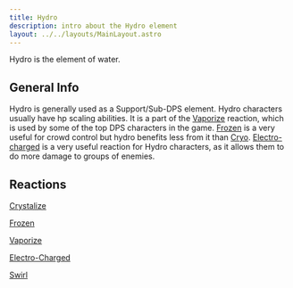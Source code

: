 ```yaml
---
title: Hydro
description: intro about the Hydro element
layout: ../../layouts/MainLayout.astro
---
```

Hydro is the element of water.

## General Info
Hydro is generally used as a Support/Sub-DPS element. Hydro characters usually have hp scaling abilities. It is a part of the [Vaporize](https://baanish.github.io/reaction-impact/en/vaporize) reaction, which is used by some of the top DPS characters in the game. [Frozen](https://baanish.github.io/reaction-impact/en/frozen) is a very useful for crowd control but hydro benefits less from it than [Cryo](https://baanish.github.io/reaction-impact/en/cryo). [Electro-charged](https://baanish.github.io/reaction-impact/en/electro-charged) is a very useful reaction for Hydro characters, as it allows them to do more damage to groups of enemies.
## Reactions

[Crystalize](https://baanish.github.io/reaction-impact/en/crystalize)

[Frozen](https://baanish.github.io/reaction-impact/en/frozen)

[Vaporize](https://baanish.github.io/reaction-impact/en/vaporize)

[Electro-Charged](https://baanish.github.io/reaction-impact/en/electrocharged)

[Swirl](https://baanish.github.io/reaction-impact/en/swirl)